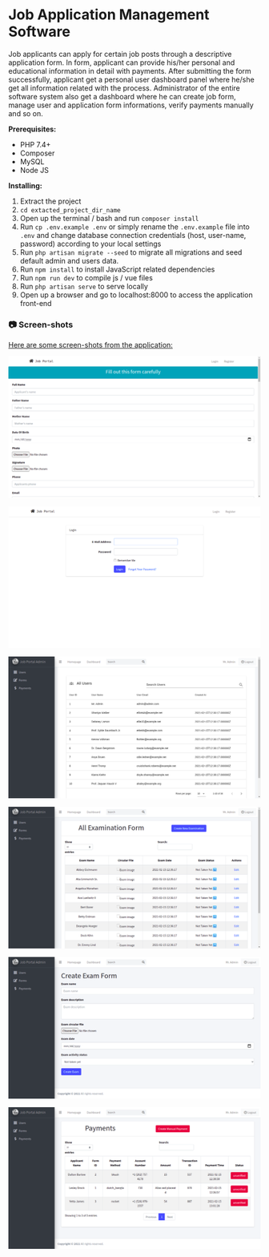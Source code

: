 # Job Application Management Software

Job applicants can apply for certain job posts through a descriptive application form. In form, applicant can provide his/her personal and educational information in detail with payments. After submitting the form successfully, applicant get a personal user dashboard panel where he/she get all information related with the process. Administrator of the entire software system also get a dashboard where he can create job form, manage user and application form informations, verify payments manually and so on.

**Prerequisites:**

-   PHP 7.4+
-   Composer
-   MySQL
-   Node JS

**Installing:**

1. Extract the project
2. `cd extacted_project_dir_name`
3. Open up the terminal / bash and run `composer install`
4. Run `cp .env.example .env` or simply rename the `.env.example` file into `.env` and change database connection credentials (host, user-name, password) according to your local settings
5. Run `php artisan migrate --seed` to migrate all migrations and seed default admin and users data.
6. Run `npm install` to install JavaScript related dependencies
7. Run `npm run dev` to compile js / vue files
8. Run `php artisan serve` to serve locally
9. Open up a browser and go to localhost:8000 to access the application front-end

### 📷 Screen-shots

<u>Here are some screen-shots from the application:</u>

![](images/Screenshot%20from%202021-02-18%2012-22-37.png)

![](images/Screenshot%20from%202021-02-18%2012-22-41.png)

![](images/Screenshot%20from%202021-02-18%2012-23-05.png)

![](images/Screenshot%20from%202021-02-18%2012-23-10.png)

![](images/Screenshot%20from%202021-02-18%2012-23-14.png)

![](images/Screenshot%20from%202021-02-18%2012-23-18.png)
